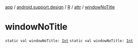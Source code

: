[app](../../../index.md) / [android.support.design](../../index.md) / [R](../index.md) / [attr](index.md) / [windowNoTitle](./window-no-title.md)

# windowNoTitle

`static val windowNoTitle: `[`Int`](https://kotlinlang.org/api/latest/jvm/stdlib/kotlin/-int/index.html)
`static val windowNoTitle: `[`Int`](https://kotlinlang.org/api/latest/jvm/stdlib/kotlin/-int/index.html)